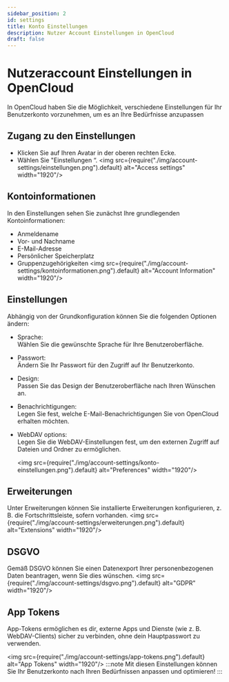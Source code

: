```yaml
---
sidebar_position: 2
id: settings
title: Konto Einstellungen
description: Nutzer Account Einstellungen in OpenCloud
draft: false
---
```


# Nutzeraccount Einstellungen in OpenCloud

In OpenCloud haben Sie die Möglichkeit, verschiedene Einstellungen für Ihr Benutzerkonto vorzunehmen, um es an Ihre Bedürfnisse anzupassen

## Zugang zu den Einstellungen

- Klicken Sie auf Ihren Avatar in der oberen rechten Ecke.
- Wählen Sie "Einstellungen “.
  <img src={require("./img/account-settings/einstellungen.png").default} alt="Access settings" width="1920"/>

## Kontoinformationen

In den Einstellungen sehen Sie zunächst Ihre grundlegenden Kontoinformationen:

- Anmeldename
- Vor- und Nachname
- E-Mail-Adresse
- Persönlicher Speicherplatz
- Gruppenzugehörigkeiten
  <img src={require("./img/account-settings/kontoinformationen.png").default} alt="Account Information" width="1920"/>

## Einstellungen

Abhängig von der Grundkonfiguration können Sie die folgenden Optionen ändern:

- Sprache:  
  Wählen Sie die gewünschte Sprache für Ihre Benutzeroberfläche.
- Passwort:  
  Ändern Sie Ihr Passwort für den Zugriff auf Ihr Benutzerkonto.
- Design:  
  Passen Sie das Design der Benutzeroberfläche nach Ihren Wünschen an.
- Benachrichtigungen:  
  Legen Sie fest, welche E-Mail-Benachrichtigungen Sie von OpenCloud erhalten möchten.
- WebDAV options:  
  Legen Sie die WebDAV-Einstellungen fest, um den externen Zugriff auf Dateien und Ordner zu ermöglichen.

  <img src={require("./img/account-settings/konto-einstellungen.png").default} alt="Preferences" width="1920"/>

## Erweiterungen

Unter Erweiterungen können Sie installierte Erweiterungen konfigurieren, z. B. die Fortschrittsleiste, sofern vorhanden.
<img src={require("./img/account-settings/erweiterungen.png").default} alt="Extensions" width="1920"/>

## DSGVO

Gemäß DSGVO können Sie einen Datenexport Ihrer personenbezogenen Daten beantragen, wenn Sie dies wünschen.
<img src={require("./img/account-settings/dsgvo.png").default} alt="GDPR" width="1920"/>

## App Tokens

App-Tokens ermöglichen es dir, externe Apps und Dienste (wie z. B. WebDAV-Clients) sicher zu verbinden, ohne dein Hauptpasswort zu verwenden.

<img src={require("./img/account-settings/app-tokens.png").default} alt="App Tokens" width="1920"/>
:::note
Mit diesen Einstellungen können Sie Ihr Benutzerkonto nach Ihren Bedürfnissen anpassen und optimieren!
:::
